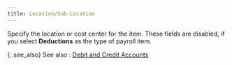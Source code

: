 ```yaml
---
title: Location/Sub-Location
---
```



Specify the location or cost center for the item. These fields are disabled,  if you select **Deductions** as the  type of payroll item.


{:.see_also}
See also
: [Debit  and Credit Accounts](JavaScript:RelatedTopics1.Click())
